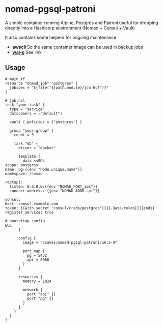# nomad-pgsql-patroni

A simple container running Alpine, Postgres and Patroni useful for dropping directly into a Hashicorp environment (Nomad + Consul + Vault)

It also contains some helpers for ongoing maintenance

- **awscli**
  So the same container image can be used in backup jobs
- **[wal-g](https://github.com/wal-g/wal-g)**
  See link

## Usage
```hcl
# main.tf
resource "nomad_job" "postgres" {
  jobspec = "${file("${path.module}/job.hcl")}"
}

# job.hcl
task "your-task" {
  type = "service"
  dataceners = ["default"]

  vault { policies = ["postgres"] }

  group "your-group" {
    count = 3

    task "db" {
      driver = "docker"

      template {
        data <<EOL
scope: postgres
name: pg-{{env "node.unique.name"}}
namespace: /nomad

restapi:
  listen: 0.0.0.0:{{env "NOMAD_PORT_api"}}
  connect_address: {{env "NOMAD_ADDR_api"}}

consul:
host: consul.example.com
token: {{with secret "consul/creds/postgres"}}{{.Data.token}}{{end}}
register_service: true

# bootstrap config
EOL
      }

      config {
        image = "ccakes/nomad-pgsql-patroni:10.5-0"

        port_map {
          pg = 5432
          api = 8008
        }
      }

      resources {
        memory = 1024

        network {
          port "api" {}
          port "pg" {}
        }
      }
    }
  }
}
```
